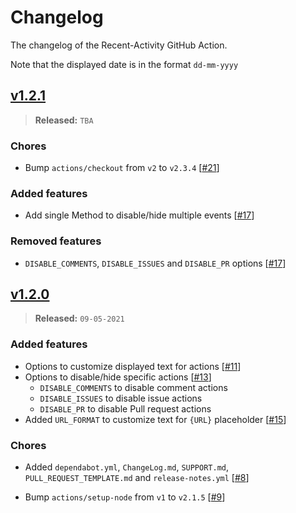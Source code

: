 # Changelog

The changelog of the Recent-Activity GitHub Action.

Note that the displayed date is in the format `dd-mm-yyyy`

## [v1.2.1]
> **Released:** `TBA`

### Chores
- Bump `actions/checkout` from `v2` to `v2.3.4` [[#21]]

### Added features
- Add single Method to disable/hide multiple events [[#17]]

### Removed features
- `DISABLE_COMMENTS`, `DISABLE_ISSUES` and `DISABLE_PR` options [[#17]]

  [v1.2.1]: https://github.com/Readme-Workflows/recent-activity/releases/tag/v1.2.1
  [#17]: https://github.com/Readme-Workflows/recent-activity/pull/17
  [#21]: https://github.com/Readme-Workflows/recent-activity/pull/21

## [v1.2.0]
> **Released:** `09-05-2021`

### Added features
- Options to customize displayed text for actions [[#11]]
- Options to disable/hide specific actions [[#13]]
  - `DISABLE_COMMENTS` to disable comment actions
  - `DISABLE_ISSUES` to disable issue actions
  - `DISABLE_PR` to disable Pull request actions
- Added `URL_FORMAT` to customize text for `{URL}` placeholder [[#15]]

### Chores
- Added `dependabot.yml`, `ChangeLog.md`, `SUPPORT.md`, `PULL_REQUEST_TEMPLATE.md` and `release-notes.yml` [[#8]]
- Bump `actions/setup-node` from `v1` to `v2.1.5` [[#9]]

  [v1.2.0]: https://github.com/Readme-Workflows/recent-activity/releases/tag/v1.2.0
  [#8]: https://github.com/Readme-Workflows/recent-activity/pull/8
  [#9]: https://github.com/Readme-Workflows/recent-activity/pull/9
  [#11]: https://github.com/Readme-Workflows/recent-activity/pull/11
  [#13]: https://github.com/Readme-Workflows/recent-activity/pull/13
  [#15]: https://github.com/Readme-Workflows/recent-activity/pull/15
